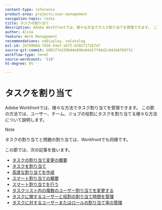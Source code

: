 ```yaml
---
content-type: reference
product-area: projects;user-management
navigation-topic: tasks
title: タスクの割り当て
description: Adobe Workfrontでは、様々な方法でタスク割り当てを管理できます。 この節の方法では、ユーザー、チーム、ジョブの役割にタスクを割り当てる様々な方法について説明します。
author: Alina
feature: Work Management
recommendations: noDisplay, noCatalog
exl-id: 2b79998d-7436-43ef-a5f5-6302f1f1b7a7
source-git-commit: b08377e539b04e896e84d17f46d2c941b0f66731
workflow-type: tm+mt
source-wordcount: '119'
ht-degree: 0%

---
```


# タスクを割り当て

Adobe Workfrontでは、様々な方法でタスク割り当てを管理できます。 この節の方法では、ユーザー、チーム、ジョブの役割にタスクを割り当てる様々な方法について説明します。

>[!NOTE]
>
>タスクの割り当てと問題の割り当ては、Workfrontでも同様です。

この節では、次の記事を扱います。

* [タスクの割り当て変更の概要](../../../manage-work/tasks/assign-tasks/modify-task-assignments-overview.md)
* [タスクを割り当て](../../../manage-work/tasks/assign-tasks/assign-tasks.md)
* [高度な割り当てを作成](../../../manage-work/tasks/assign-tasks/create-advanced-assignments.md)
* [スマート割り当ての概要](../../../manage-work/tasks/assign-tasks/smart-assignments.md)
* [スマート割り当てを行う](../../../manage-work/tasks/assign-tasks/make-smart-assignments.md)
* [タスクリスト内の複数のユーザー割り当てを変更する](../../../manage-work/tasks/assign-tasks/modify-multiple-assignments-in-task-list.md)
* [タスクに関するユーザーと役割の割り当て時間を管理](../../../manage-work/tasks/assign-tasks/manage-allocation-hours-on-tasks.md)
* [タスクに対するユーザーまたはロールの割り当て率の管理](../../../manage-work/tasks/assign-tasks/manage-allocation-percentage-on-tasks.md)
